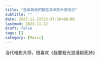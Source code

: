 ```yaml
---
title: "告訴我他們都在本來的什麼地方"
subtitle: ""
date: 2023-11-21T23:47:10+08:00
lastmod: 2023-11-22
draft: false
tags: []
category: [Music]
---
```


当代电影大师，很喜欢《我要殺光浪漫殺死詩》
